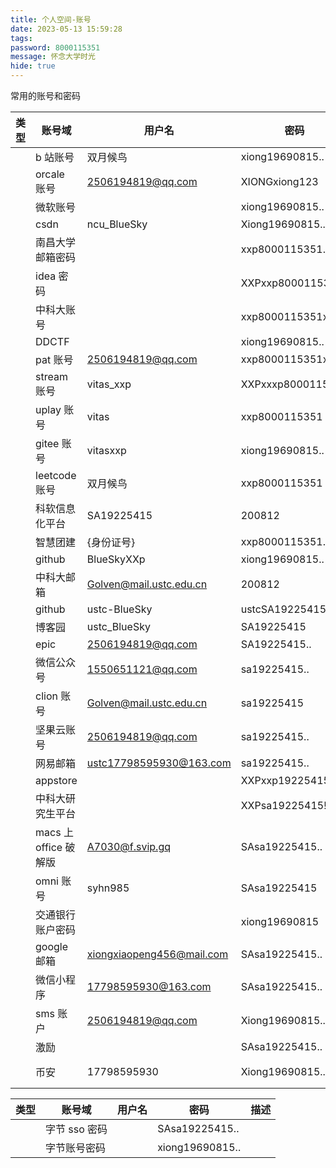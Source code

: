 ```yaml
---
title: 个人空间-账号
date: 2023-05-13 15:59:28
tags:
password: 8000115351
message: 怀念大学时光
hide: true
---
```


常用的账号和密码

| 类型 | 账号域                | 用户名                    | 密码               | 描述                                |
| ---- | --------------------- | ------------------------- | ------------------ | ----------------------------------- |
|      | b 站账号              | 双月候鸟                  | xiong19690815..    |                                     |
|      | orcale 账号           | 2506194819@qq.com         | XIONGxiong123      |                                     |
|      | 微软账号              |                           | xiong19690815..    |                                     |
|      | csdn                  | ncu_BlueSky               | Xiong19690815..    |                                     |
|      | 南昌大学邮箱密码      |                           | xxp8000115351..    |                                     |
|      | idea 密码             |                           | XXPxxp8000115351   |                                     |
|      | 中科大账号            |                           | xxp8000115351xxp   |                                     |
|      | DDCTF                 |                           | xiong19690815..    |                                     |
|      | pat 账号              | 2506194819@qq.com         | xxp8000115351xxp   |                                     |
|      | stream 账号           | vitas_xxp                 | XXPxxxp8000115351  |                                     |
|      | uplay 账号            | vitas                     | xxp8000115351      |                                     |
|      | gitee 账号            | vitasxxp                  | xiong19690815..    |                                     |
|      | leetcode 账号         | 双月候鸟                  | xxp8000115351      |                                     |
|      | 科软信息化平台        | SA19225415                | 200812             |                                     |
|      | 智慧团建              | {身份证号}                | xxp8000115351..    |                                     |
|      | github                | BlueSkyXXp                | xiong19690815..    |                                     |
|      | 中科大邮箱            | Golven@mail.ustc.edu.cn   | 200812             |                                     |
|      | github                | ustc-BlueSky              | ustcSA19225415     |                                     |
|      | 博客园                | ustc_BlueSky              | SA19225415         |                                     |
|      | epic                  | 2506194819@qq.com         | SA19225415..       |                                     |
|      | 微信公众号            | 1550651121@qq.com         | sa19225415..       |                                     |
|      | clion 账号            | Golven@mail.ustc.edu.cn   | sa19225415         |                                     |
|      | 坚果云账号            | 2506194819@qq.com         | sa19225415..       |                                     |
|      | 网易邮箱              | ustc17798595930@163.com   | sa19225415..       |                                     |
|      | appstore              |                           | XXPxxp19225415..,, |                                     |
|      | 中科大研究生平台      |                           | XXPsa19225415!!    |                                     |
|      | macs 上 office 破解版 | A7030@f.svip.gq           | SAsa19225415..     |                                     |
|      | omni 账号             | syhn985                   | SAsa19225415       |                                     |
|      | 交通银行账户密码      |                           | xiong19690815      |                                     |
|      | google 邮箱           | xiongxiaopeng456@mail.com | SAsa19225415..     |                                     |
|      | 微信小程序            | 17798595930@163.com       | SAsa19225415..     |                                     |
|      | sms 账户              | 2506194819@qq.com         | Xiong19690815..    |                                     |
|      | 激励                  |                           | SAsa19225415..     |                                     |
|      | 币安                  | 17798595930               | Xiong19690815..    | 关联邮箱 xiongxiaopeng985@gmail.com |


| 类型 | 账号域        | 用户名 | 密码            | 描述 |
| ---- | ------------- | ------ | --------------- | ---- |
|      | 字节 sso 密码 |        | SAsa19225415..  |      |
|      | 字节账号密码  |        | xiong19690815.. |      |
